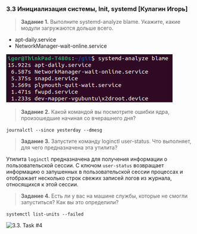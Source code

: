 ### 3.3 Инициализация системы, Init, systemd [Кулагин Игорь]

>**Задание 1.**
>Выполните systemd-analyze blame.
>Укажите, какие модули загружаются дольше всего.

- apt-daily.service
- NetworkManager-wait-online.service

![3.3. Task #1](screenshots/3.3-1.png)

>**Задание 2.**
>Какой командой вы посмотрите ошибки ядра, произошедшие начиная со вчерашнего дня?

```journalctl --since yesterday --dmesg```

>**Задание 3.**
>Запустите команду loginctl user-status.
>Что выполняет, для чего предназначена эта утилита?

Утилита ```loginctl``` предназначена для получения информации о пользовательской сессии. С ключом ```user-status``` возвращает информацию о запушенных в пользовательской сессии процессах и отображает несколько строк свежих записей логов из журнала, относящихся к этой сессии.

>**Задание 4.**
>Есть ли у вас на машине службы, которые не смогли запуститься? Как вы это определили?

```systemctl list-units --failed```

![3.3. Task #4](screenshots/3.3-4.png)